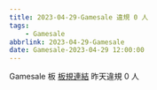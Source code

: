 ```yaml
---
title: 2023-04-29-Gamesale 違規 0 人
tags:
    - Gamesale
abbrlink: 2023-04-29-Gamesale
date: Gamesale-2023-04-29 12:00:00
---
```

Gamesale 板 [板規連結](https://www.ptt.cc/bbs/Gossiping/M.1637425085.A.07D.html)
昨天違規 0 人

